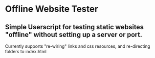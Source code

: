 # Offline Website Tester
## Simple Userscript for testing static websites "offline" without setting up a server or port. 
Currently supports "re-wiring" links and css resources, and re-directing folders to index.html
